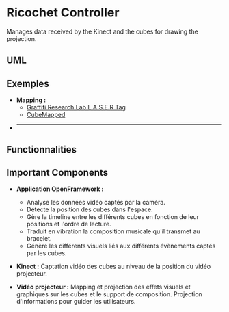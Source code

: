 # Ricochet Controller

Manages data received by the Kinect and the cubes for drawing the projection.

## UML

## Exemples

- **Mapping :**
  - [Graffiti Research Lab L.A.S.E.R Tag](https://www.youtube.com/watch?v=DKbtTPYZEig)
  - [CubeMapped](https://vimeo.com/146400251)
- **** 


## Functionnalities



## Important Components

- **Application OpenFramework :**  

    - Analyse les données vidéo captés par la caméra. 
    - Détecte la position des cubes dans l'espace.
    - Gère la timeline entre les différents cubes en fonction de leur positions et l'ordre de lecture.
    - Traduit en vibration la composition musicale qu'il transmet au bracelet.
    - Génère les différents visuels liés aux différents évènements captés par les cubes.
    
- **Kinect :** Captation vidéo des cubes au niveau de la position du vidéo projecteur.

- **Vidéo projecteur :** Mapping et projection des effets visuels et graphiques sur les cubes et le support de composition. Projection d'informations pour guider les utilisateurs.

